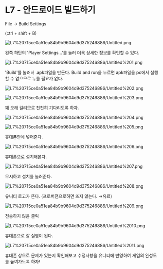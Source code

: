 # L7 - 안드로이드 빌드하기

File → Build Settings

(ctrl + shift + B)

![L7%20715ce0a51ea84b9b9604d9d375246886/Untitled.png](L7%20715ce0a51ea84b9b9604d9d375246886/Untitled.png)

왼쪽 하단의 'Player Settings...'를 눌러 더욱 상세한 정보를 확인할 수 있다.

![L7%20715ce0a51ea84b9b9604d9d375246886/Untitled%201.png](L7%20715ce0a51ea84b9b9604d9d375246886/Untitled%201.png)

'Build'를 눌러서 .apk파일을 만든다. Build and run을 누르면 apk파일을 pc에서 실행할 수 없으므로 누를 필요가 없다.

![L7%20715ce0a51ea84b9b9604d9d375246886/Untitled%202.png](L7%20715ce0a51ea84b9b9604d9d375246886/Untitled%202.png)

![L7%20715ce0a51ea84b9b9604d9d375246886/Untitled%203.png](L7%20715ce0a51ea84b9b9604d9d375246886/Untitled%203.png)

꽤 오래 걸리므로 천천히 기다리도록 하자.

![L7%20715ce0a51ea84b9b9604d9d375246886/Untitled%204.png](L7%20715ce0a51ea84b9b9604d9d375246886/Untitled%204.png)

![L7%20715ce0a51ea84b9b9604d9d375246886/Untitled%205.png](L7%20715ce0a51ea84b9b9604d9d375246886/Untitled%205.png)

휴대폰안에 넣어준다.

![L7%20715ce0a51ea84b9b9604d9d375246886/Untitled%206.png](L7%20715ce0a51ea84b9b9604d9d375246886/Untitled%206.png)

휴대폰으로 설치해본다.

![L7%20715ce0a51ea84b9b9604d9d375246886/Untitled%207.png](L7%20715ce0a51ea84b9b9604d9d375246886/Untitled%207.png)

무시하고 설치를 눌러준다.

![L7%20715ce0a51ea84b9b9604d9d375246886/Untitled%208.png](L7%20715ce0a51ea84b9b9604d9d375246886/Untitled%208.png)

유니티 로고가 뜬다. (프로버전으로하면 뜨지 않는다. →유료)

![L7%20715ce0a51ea84b9b9604d9d375246886/Untitled%209.png](L7%20715ce0a51ea84b9b9604d9d375246886/Untitled%209.png)

전송하지 않음 클릭

![L7%20715ce0a51ea84b9b9604d9d375246886/Untitled%2010.png](L7%20715ce0a51ea84b9b9604d9d375246886/Untitled%2010.png)

휴대폰으로 잘 실행이 된다.

![L7%20715ce0a51ea84b9b9604d9d375246886/Untitled%2011.png](L7%20715ce0a51ea84b9b9604d9d375246886/Untitled%2011.png)

휴대폰 상으로 문제가 있는지 확인해보고 수정사항을 유니티에 반영하여 게임의 완성도를 높여가도록 하자!
